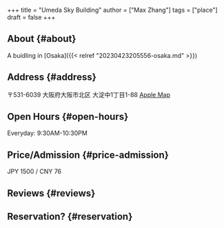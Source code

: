 +++
title = "Umeda Sky Building"
author = ["Max Zhang"]
tags = ["place"]
draft = false
+++

## About {#about}

A buidling in [Osaka]({{< relref "20230423205556-osaka.md" >}})


## Address {#address}

〒531-6039
大阪府大阪市北区
大淀中1丁目1-88
[Apple Map](https://guides.apple.com/?ug=CgVPc2FrYRIOCK5NEJClyJyx25Ct7gESDQjZMhDy1Z7zpK6IgGoSDQiuTRDs7OTHk7aKtDASDgiuTRDVgYHk78GC1sAB)


## Open Hours {#open-hours}

Everyday: 9:30AM-10:30PM


## Price/Admission {#price-admission}

JPY 1500 / CNY 76


## Reviews {#reviews}


## Reservation? {#reservation}

